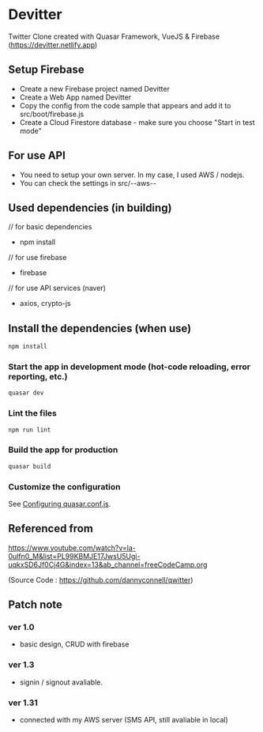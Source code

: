 # Devitter

Twitter Clone created with Quasar Framework, VueJS & Firebase
(https://devitter.netlify.app)

## Setup Firebase

- Create a new Firebase project named Devitter
- Create a Web App named Devitter
- Copy the config from the code sample that appears and add it to src/boot/firebase.js
- Create a Cloud Firestore database - make sure you choose "Start in test mode"

## For use API

- You need to setup your own server. In my case, I used AWS / nodejs.
- You can check the settings in src/--aws--

## Used dependencies (in building)

// for basic dependencies
- npm install

// for use firebase
- firebase

// for use API services (naver)
- axios, crypto-js

## Install the dependencies (when use)
```bash
npm install
```

### Start the app in development mode (hot-code reloading, error reporting, etc.)
```bash
quasar dev
```

### Lint the files
```bash
npm run lint
```

### Build the app for production
```bash
quasar build
```

### Customize the configuration
See [Configuring quasar.conf.js](https://v2.quasar.dev/quasar-cli/quasar-conf-js).


## Referenced from
https://www.youtube.com/watch?v=la-0ulfn0_M&list=PL99KBMJE17JwsU5Ugi-uqkxSD6Jf0Cj4G&index=13&ab_channel=freeCodeCamp.org

(Source Code : https://github.com/dannyconnell/qwitter)



## Patch note

### ver 1.0
- basic design, CRUD with firebase

### ver 1.3
- signin / signout avaliable.

### ver 1.31
- connected with my AWS server (SMS API, still avaliable in local)
